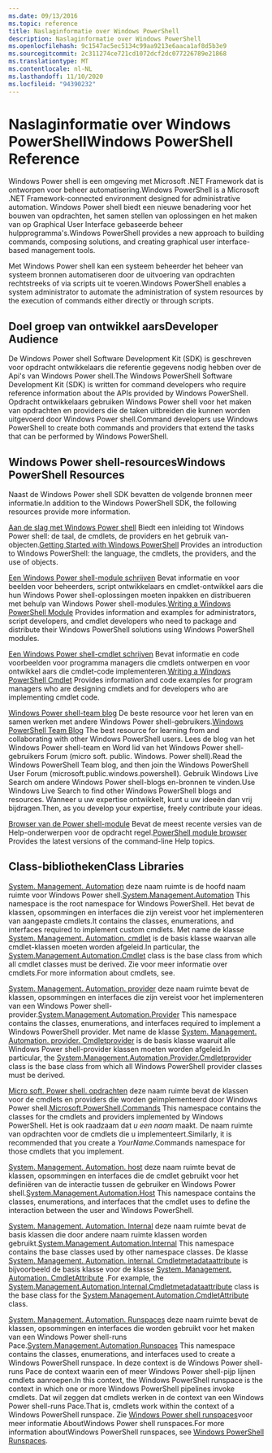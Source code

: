 ```yaml
---
ms.date: 09/13/2016
ms.topic: reference
title: Naslaginformatie over Windows PowerShell
description: Naslaginformatie over Windows PowerShell
ms.openlocfilehash: 9c1547ac5ec5134c99aa9213e6aaca1af8d5b3e9
ms.sourcegitcommit: 2c311274ce721cd1072dcf2dc077226789e21868
ms.translationtype: MT
ms.contentlocale: nl-NL
ms.lasthandoff: 11/10/2020
ms.locfileid: "94390232"
---
```

# <a name="windows-powershell-reference"></a><span data-ttu-id="8c02e-103">Naslaginformatie over Windows PowerShell</span><span class="sxs-lookup"><span data-stu-id="8c02e-103">Windows PowerShell Reference</span></span>

<span data-ttu-id="8c02e-104">Windows Power shell is een omgeving met Microsoft .NET Framework dat is ontworpen voor beheer automatisering.</span><span class="sxs-lookup"><span data-stu-id="8c02e-104">Windows PowerShell is a Microsoft .NET Framework-connected environment designed for administrative automation.</span></span> <span data-ttu-id="8c02e-105">Windows Power shell biedt een nieuwe benadering voor het bouwen van opdrachten, het samen stellen van oplossingen en het maken van op Graphical User Interface gebaseerde beheer hulpprogramma's.</span><span class="sxs-lookup"><span data-stu-id="8c02e-105">Windows PowerShell provides a new approach to building commands, composing solutions, and creating graphical user interface-based management tools.</span></span>

<span data-ttu-id="8c02e-106">Met Windows Power shell kan een systeem beheerder het beheer van systeem bronnen automatiseren door de uitvoering van opdrachten rechtstreeks of via scripts uit te voeren.</span><span class="sxs-lookup"><span data-stu-id="8c02e-106">Windows PowerShell enables a system administrator to automate the administration of system resources by the execution of commands either directly or through scripts.</span></span>

## <a name="developer-audience"></a><span data-ttu-id="8c02e-107">Doel groep van ontwikkel aars</span><span class="sxs-lookup"><span data-stu-id="8c02e-107">Developer Audience</span></span>

<span data-ttu-id="8c02e-108">De Windows Power shell Software Development Kit (SDK) is geschreven voor opdracht ontwikkelaars die referentie gegevens nodig hebben over de Api's van Windows Power shell.</span><span class="sxs-lookup"><span data-stu-id="8c02e-108">The Windows PowerShell Software Development Kit (SDK) is written for command developers who require reference information about the APIs provided by Windows PowerShell.</span></span> <span data-ttu-id="8c02e-109">Opdracht ontwikkelaars gebruiken Windows Power shell voor het maken van opdrachten en providers die de taken uitbreiden die kunnen worden uitgevoerd door Windows Power shell.</span><span class="sxs-lookup"><span data-stu-id="8c02e-109">Command developers use Windows PowerShell to create both commands and providers that extend the tasks that can be performed by Windows PowerShell.</span></span>

## <a name="windows-powershell-resources"></a><span data-ttu-id="8c02e-110">Windows Power shell-resources</span><span class="sxs-lookup"><span data-stu-id="8c02e-110">Windows PowerShell Resources</span></span>

<span data-ttu-id="8c02e-111">Naast de Windows Power shell SDK bevatten de volgende bronnen meer informatie.</span><span class="sxs-lookup"><span data-stu-id="8c02e-111">In addition to the Windows PowerShell SDK, the following resources provide more information.</span></span>

<span data-ttu-id="8c02e-112">[Aan de slag met Windows Power shell](/powershell/scripting/getting-started/getting-started-with-windows-powershell) Biedt een inleiding tot Windows Power shell: de taal, de cmdlets, de providers en het gebruik van-objecten.</span><span class="sxs-lookup"><span data-stu-id="8c02e-112">[Getting Started with Windows PowerShell](/powershell/scripting/getting-started/getting-started-with-windows-powershell) Provides an introduction to Windows PowerShell: the language, the cmdlets, the providers, and the use of objects.</span></span>

<span data-ttu-id="8c02e-113">[Een Windows Power shell-module schrijven](./module/writing-a-windows-powershell-module.md) Bevat informatie en voor beelden voor beheerders, script ontwikkelaars en cmdlet-ontwikkel aars die hun Windows Power shell-oplossingen moeten inpakken en distribueren met behulp van Windows Power shell-modules.</span><span class="sxs-lookup"><span data-stu-id="8c02e-113">[Writing a Windows PowerShell Module](./module/writing-a-windows-powershell-module.md) Provides information and examples for administrators, script developers, and cmdlet developers who need to package and distribute their Windows PowerShell solutions using Windows PowerShell modules.</span></span>

<span data-ttu-id="8c02e-114">[Een Windows Power shell-cmdlet schrijven](./cmdlet/writing-a-windows-powershell-cmdlet.md) Bevat informatie en code voorbeelden voor programma managers die cmdlets ontwerpen en voor ontwikkel aars die cmdlet-code implementeren.</span><span class="sxs-lookup"><span data-stu-id="8c02e-114">[Writing a Windows PowerShell Cmdlet](./cmdlet/writing-a-windows-powershell-cmdlet.md) Provides information and code examples for program managers who are designing cmdlets and for developers who are implementing cmdlet code.</span></span>

<span data-ttu-id="8c02e-115">[Windows Power shell-team blog](https://devblogs.microsoft.com/powershell/) De beste resource voor het leren van en samen werken met andere Windows Power shell-gebruikers.</span><span class="sxs-lookup"><span data-stu-id="8c02e-115">[Windows PowerShell Team Blog](https://devblogs.microsoft.com/powershell/) The best resource for learning from and collaborating with other Windows PowerShell users.</span></span> <span data-ttu-id="8c02e-116">Lees de blog van het Windows Power shell-team en Word lid van het Windows Power shell-gebruikers Forum (micro soft. public. Windows. Power shell).</span><span class="sxs-lookup"><span data-stu-id="8c02e-116">Read the Windows PowerShell Team blog, and then join the Windows PowerShell User Forum (microsoft.public.windows.powershell).</span></span>
<span data-ttu-id="8c02e-117">Gebruik Windows Live Search om andere Windows Power shell-blogs en-bronnen te vinden.</span><span class="sxs-lookup"><span data-stu-id="8c02e-117">Use Windows Live Search to find other Windows PowerShell blogs and resources.</span></span> <span data-ttu-id="8c02e-118">Wanneer u uw expertise ontwikkelt, kunt u uw ideeën dan vrij bijdragen.</span><span class="sxs-lookup"><span data-stu-id="8c02e-118">Then, as you develop your expertise, freely contribute your ideas.</span></span>

<span data-ttu-id="8c02e-119">[Browser van de Power shell-module](/powershell/module/) Bevat de meest recente versies van de Help-onderwerpen voor de opdracht regel.</span><span class="sxs-lookup"><span data-stu-id="8c02e-119">[PowerShell module browser](/powershell/module/) Provides the latest versions of the command-line Help topics.</span></span>

## <a name="class-libraries"></a><span data-ttu-id="8c02e-120">Class-bibliotheken</span><span class="sxs-lookup"><span data-stu-id="8c02e-120">Class Libraries</span></span>

<span data-ttu-id="8c02e-121">[System. Management. Automation](/dotnet/api/System.Management.Automation) deze naam ruimte is de hoofd naam ruimte voor Windows Power shell.</span><span class="sxs-lookup"><span data-stu-id="8c02e-121">[System.Management.Automation](/dotnet/api/System.Management.Automation) This namespace is the root namespace for Windows PowerShell.</span></span> <span data-ttu-id="8c02e-122">Het bevat de klassen, opsommingen en interfaces die zijn vereist voor het implementeren van aangepaste cmdlets.</span><span class="sxs-lookup"><span data-stu-id="8c02e-122">It contains the classes, enumerations, and interfaces required to implement custom cmdlets.</span></span> <span data-ttu-id="8c02e-123">Met name de klasse [System. Management. Automation. cmdlet](/dotnet/api/System.Management.Automation.Cmdlet) is de basis klasse waarvan alle cmdlet-klassen moeten worden afgeleid.</span><span class="sxs-lookup"><span data-stu-id="8c02e-123">In particular, the [System.Management.Automation.Cmdlet](/dotnet/api/System.Management.Automation.Cmdlet) class is the base class from which all cmdlet classes must be derived.</span></span> <span data-ttu-id="8c02e-124">Zie voor meer informatie over cmdlets.</span><span class="sxs-lookup"><span data-stu-id="8c02e-124">For more information about cmdlets, see.</span></span>

<span data-ttu-id="8c02e-125">[System. Management. Automation. provider](/dotnet/api/System.Management.Automation.Provider) deze naam ruimte bevat de klassen, opsommingen en interfaces die zijn vereist voor het implementeren van een Windows Power shell-provider.</span><span class="sxs-lookup"><span data-stu-id="8c02e-125">[System.Management.Automation.Provider](/dotnet/api/System.Management.Automation.Provider) This namespace contains the classes, enumerations, and interfaces required to implement a Windows PowerShell provider.</span></span> <span data-ttu-id="8c02e-126">Met name de klasse [System. Management. Automation. provider. Cmdletprovider](/dotnet/api/System.Management.Automation.Provider.CmdletProvider) is de basis klasse waaruit alle Windows Power shell-provider klassen moeten worden afgeleid.</span><span class="sxs-lookup"><span data-stu-id="8c02e-126">In particular, the [System.Management.Automation.Provider.Cmdletprovider](/dotnet/api/System.Management.Automation.Provider.CmdletProvider) class is the base class from which all Windows PowerShell provider classes must be derived.</span></span>

<span data-ttu-id="8c02e-127">[Micro soft. Power shell. opdrachten](/dotnet/api/Microsoft.PowerShell.Commands) deze naam ruimte bevat de klassen voor de cmdlets en providers die worden geïmplementeerd door Windows Power shell.</span><span class="sxs-lookup"><span data-stu-id="8c02e-127">[Microsoft.PowerShell.Commands](/dotnet/api/Microsoft.PowerShell.Commands) This namespace contains the classes for the cmdlets and providers implemented by Windows PowerShell.</span></span> <span data-ttu-id="8c02e-128">Het is ook raadzaam dat *u een naam* maakt. De naam ruimte van opdrachten voor de cmdlets die u implementeert.</span><span class="sxs-lookup"><span data-stu-id="8c02e-128">Similarly, it is recommended that you create a *YourName*.Commands namespace for those cmdlets that you implement.</span></span>

<span data-ttu-id="8c02e-129">[System. Management. Automation. host](/dotnet/api/System.Management.Automation.Host) deze naam ruimte bevat de klassen, opsommingen en interfaces die de cmdlet gebruikt voor het definiëren van de interactie tussen de gebruiker en Windows Power shell.</span><span class="sxs-lookup"><span data-stu-id="8c02e-129">[System.Management.Automation.Host](/dotnet/api/System.Management.Automation.Host) This namespace contains the classes, enumerations, and interfaces that the cmdlet uses to define the interaction between the user and Windows PowerShell.</span></span>

<span data-ttu-id="8c02e-130">[System. Management. Automation. Internal](/dotnet/api/System.Management.Automation.Internal) deze naam ruimte bevat de basis klassen die door andere naam ruimte klassen worden gebruikt.</span><span class="sxs-lookup"><span data-stu-id="8c02e-130">[System.Management.Automation.Internal](/dotnet/api/System.Management.Automation.Internal) This namespace contains the base classes used by other namespace classes.</span></span> <span data-ttu-id="8c02e-131">De klasse [System. Management. Automation. internal. Cmdletmetadataattribute](/dotnet/api/System.Management.Automation.Internal.CmdletMetadataAttribute) is bijvoorbeeld de basis klasse voor de klasse [System. Management. Automation. CmdletAttribute](/dotnet/api/System.Management.Automation.CmdletAttribute) .</span><span class="sxs-lookup"><span data-stu-id="8c02e-131">For example, the [System.Management.Automation.Internal.Cmdletmetadataattribute](/dotnet/api/System.Management.Automation.Internal.CmdletMetadataAttribute) class is the base class for the [System.Management.Automation.CmdletAttribute](/dotnet/api/System.Management.Automation.CmdletAttribute) class.</span></span>

<span data-ttu-id="8c02e-132">[System. Management. Automation. Runspaces](/dotnet/api/System.Management.Automation.Runspaces) deze naam ruimte bevat de klassen, opsommingen en interfaces die worden gebruikt voor het maken van een Windows Power shell-runs Pace.</span><span class="sxs-lookup"><span data-stu-id="8c02e-132">[System.Management.Automation.Runspaces](/dotnet/api/System.Management.Automation.Runspaces) This namespace contains the classes, enumerations, and interfaces used to create a Windows PowerShell runspace.</span></span> <span data-ttu-id="8c02e-133">In deze context is de Windows Power shell-runs Pace de context waarin een of meer Windows Power shell-pijp lijnen cmdlets aanroepen.</span><span class="sxs-lookup"><span data-stu-id="8c02e-133">In this context, the Windows PowerShell runspace is the context in which one or more Windows PowerShell pipelines invoke cmdlets.</span></span> <span data-ttu-id="8c02e-134">Dat wil zeggen dat cmdlets werken in de context van een Windows Power shell-runs Pace.</span><span class="sxs-lookup"><span data-stu-id="8c02e-134">That is, cmdlets work within the context of a Windows PowerShell runspace.</span></span> <span data-ttu-id="8c02e-135">Zie [Windows Power shell runspaces](hosting/creating-runspaces.md)voor meer informatie AboutWindows Power shell runspaces.</span><span class="sxs-lookup"><span data-stu-id="8c02e-135">For more information aboutWindows PowerShell runspaces, see [Windows PowerShell Runspaces](hosting/creating-runspaces.md).</span></span>
